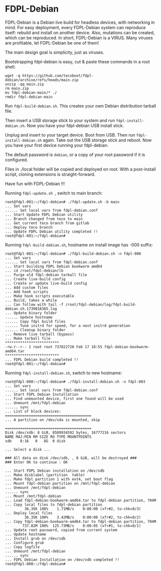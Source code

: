 # FDPL-Debian

FDPL-Debian is a Debian live build for headless devices, with networking in mind.
For easy deployment, every FDPL-Debian system can reproduce itself: rebuild and install
on another device. Also, mutations can be created, which can be reproduced.
In short, FDPL-Debian is a VIRUS. Many viruses are profitable, let FDPL-Debian be one
of them!

The main design goal is simplicity, just as viruses.

Bootstrapping fdpl-debian is easy, cut & paste these commands in a root shell:
```
wget -q https://github.com/tecoboot/fdpl-debian/archive/refs/heads/main.zip
unzip -qq main.zip
rm main.zip
mv fdpl-debian-main/* ./
rmdir fdpl-debian-main
```

Run `fdpl-build-debian.sh`. This creates your own Debian distribution tarball file.

Then insert a USB storage stick to your system and run `fdpl-install-debian.sh`.
Now you have your fdpl-debian USB install stick.

Unplug and insert to your target device. Boot from USB. Then run `fdpl-install-debian.sh`
again. Take out the USB storage stick and reboot. Now you have your first device running
your fdpl-debian.

The default password is `debian`, or a copy of your root password if it is configured.

Files in ./local folder will be copied and deployed on root. With a post-install script,
cloning extensions is straight-forward.

Have fun with FDPL-Debian !!!


Running `fdpl-update.sh `, switch to main branch:
```
root@fdpl-001:~/fdpl-debian# ./fdpl-update.sh -b main
... Set vars
...... Set local vars from fdpl-debian.conf
... Start Update FDPL Debian utility
... Branch changed from teco to main
... Get current teco branch from gitlab
... Deploy teco branch
... Update FDPL Debian utility completed !!
root@fdpl-001:~/fdpl-debian#
```

Running `fdpl-build-debian.sh`, hostname on install image has -000 suffix:
```
root@fdpl-001:~/fdpl-debian# ./fdpl-build-debian.sh -n fdpl-000
... Set vars
...... Set local vars from fdpl-debian.conf
... Start building FDPL Debian bookworm amd64
... cd /root/fdpl-debian/lb
... Purge old fdpl-debian tarball file
... Create live-build config
... Create or update live-build config
... Add custom files
... Add hook scripts
... Make hook scripts executable
... Build, takes a while
... Can follow with tail -f /root/fdpl-debian/log/fdpl-build-debian.sh.1739818365.log
... Update binary folder
...... Update hostname
...... Copy fdpl build files
...... Tune initrd for speed, for a next initrd generation
...... Cleanup binary folder
... Remove live tarball (bypass)
... Make tarball file
*************************
-rw-r--r-- 1 root root 737822720 Feb 17 18:55 fdpl-debian-bookworm-amd64.tar
*************************
... FDPL Debian build completed !!
root@fdpl-001:~/fdpl-debian#
```

Running `fdpl-install-debian.sh`, switch to new hostname:
```
root@fdpl-000:~/fdpl-debian# ./fdpl-install-debian.sh -n fdpl-003
... Set vars
...... Set local vars from fdpl-debian.conf
... Start FDPL Debian Installation
... Find unmounted device, first one found will be used
... Unmount /mnt/fdpl-debian
...... sync
... List of block devices:
========================================
... A partition on /dev/sda is mounted, skip

========================================
Disk /dev/sdb: 8 GiB, 8589934592 bytes, 16777216 sectors
NAME MAJ:MIN RM SIZE RO TYPE MOUNTPOINTS
sdb    8:16   0   8G  0 disk

... Select a disk ...

### All data on disk /dev/sdb, , 8 GiB, will be destroyed ###
### Enter OK to continue : OK

... Start FDPL Debian installation on /dev/sdb
... Make disklabel (partition  table)
... Make fdpl partition 1 with ext4, set boot flag
... Mount fdpl-debian partition on /mnt/fdpl-debian
... Unmount /mnt/fdpl-debian
...... sync
... Mount /mnt/fdpl-debian
... Load fdpl-debian-bookworm-amd64.tar to fdpl-debian partition, 704M
... Copy local files to fdpl-debian partition
         36.35K 100%    1.71MB/s    0:00:00 (xfr#2, to-chk=0/3)
... Deploy local files
         36.35K 100%    3.42MB/s    0:00:00 (xfr#2, to-chk=0/2)
... Copy fdpl-debian-bookworm-amd64.tar to fdpl-debian partition, 704M
        737.82M 100%  125.73MB/s    0:00:05 (xfr#1, to-chk=0/1)
... Update root password, copied from current system
... Update hostname
... Install grub on /dev/sdb
... Configure grub
... Copy logfile
... Unmount /mnt/fdpl-debian
...... sync
... FDPL Debian Installation on /dev/sdb completed !!
root@fdpl-000:~/fdpl-debian#
```
